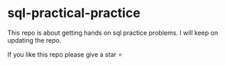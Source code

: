 # sql-practical-practice
This repo is about getting hands on sql practice problems. I will keep on updating the repo. 

If you like this repo please give a star ⭐ 
